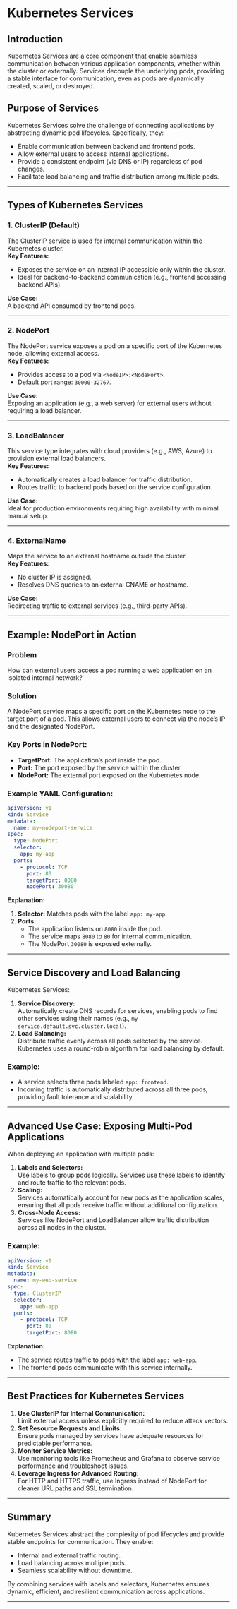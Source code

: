 # Kubernetes Services

## Introduction

Kubernetes Services are a core component that enable seamless communication between various application components, whether within the cluster or externally. Services decouple the underlying pods, providing a stable interface for communication, even as pods are dynamically created, scaled, or destroyed.

## Purpose of Services

Kubernetes Services solve the challenge of connecting applications by abstracting dynamic pod lifecycles. Specifically, they:

- Enable communication between backend and frontend pods.
- Allow external users to access internal applications.
- Provide a consistent endpoint (via DNS or IP) regardless of pod changes.
- Facilitate load balancing and traffic distribution among multiple pods.

---

## Types of Kubernetes Services

### 1. **ClusterIP (Default)**  
The ClusterIP service is used for internal communication within the Kubernetes cluster.  
**Key Features:**
- Exposes the service on an internal IP accessible only within the cluster.
- Ideal for backend-to-backend communication (e.g., frontend accessing backend APIs).
  
**Use Case:**  
A backend API consumed by frontend pods.

---

### 2. **NodePort**  
The NodePort service exposes a pod on a specific port of the Kubernetes node, allowing external access.  
**Key Features:**
- Provides access to a pod via `<NodeIP>:<NodePort>`.
- Default port range: `30000-32767`.
  
**Use Case:**  
Exposing an application (e.g., a web server) for external users without requiring a load balancer.

---

### 3. **LoadBalancer**  
This service type integrates with cloud providers (e.g., AWS, Azure) to provision external load balancers.  
**Key Features:**
- Automatically creates a load balancer for traffic distribution.
- Routes traffic to backend pods based on the service configuration.

**Use Case:**  
Ideal for production environments requiring high availability with minimal manual setup.

---

### 4. **ExternalName**  
Maps the service to an external hostname outside the cluster.  
**Key Features:**
- No cluster IP is assigned.
- Resolves DNS queries to an external CNAME or hostname.

**Use Case:**  
Redirecting traffic to external services (e.g., third-party APIs).

---

## Example: NodePort in Action

### Problem  
How can external users access a pod running a web application on an isolated internal network?

### Solution  
A NodePort service maps a specific port on the Kubernetes node to the target port of a pod. This allows external users to connect via the node’s IP and the designated NodePort.

### Key Ports in NodePort:
- **TargetPort:** The application’s port inside the pod.
- **Port:** The port exposed by the service within the cluster.
- **NodePort:** The external port exposed on the Kubernetes node.

### Example YAML Configuration:
```yaml
apiVersion: v1
kind: Service
metadata:
  name: my-nodeport-service
spec:
  type: NodePort
  selector:
    app: my-app
  ports:
    - protocol: TCP
      port: 80
      targetPort: 8080
      nodePort: 30080
```
**Explanation:**
1. **Selector:** Matches pods with the label `app: my-app`.
2. **Ports:**
   - The application listens on `8080` inside the pod.
   - The service maps `8080` to `80` for internal communication.
   - The NodePort `30080` is exposed externally.

---

## Service Discovery and Load Balancing

Kubernetes Services:
1. **Service Discovery:**  
   Automatically create DNS records for services, enabling pods to find other services using their names (e.g., `my-service.default.svc.cluster.local`).
2. **Load Balancing:**  
   Distribute traffic evenly across all pods selected by the service. Kubernetes uses a round-robin algorithm for load balancing by default.

### Example:
- A service selects three pods labeled `app: frontend`.
- Incoming traffic is automatically distributed across all three pods, providing fault tolerance and scalability.

---

## Advanced Use Case: Exposing Multi-Pod Applications

When deploying an application with multiple pods:
1. **Labels and Selectors:**  
   Use labels to group pods logically. Services use these labels to identify and route traffic to the relevant pods.
2. **Scaling:**  
   Services automatically account for new pods as the application scales, ensuring that all pods receive traffic without additional configuration.
3. **Cross-Node Access:**  
   Services like NodePort and LoadBalancer allow traffic distribution across all nodes in the cluster.

### Example:
```yaml
apiVersion: v1
kind: Service
metadata:
  name: my-web-service
spec:
  type: ClusterIP
  selector:
    app: web-app
  ports:
    - protocol: TCP
      port: 80
      targetPort: 8080
```
**Explanation:**  
- The service routes traffic to pods with the label `app: web-app`.
- The frontend pods communicate with this service internally.

---

## Best Practices for Kubernetes Services

1. **Use ClusterIP for Internal Communication:**  
   Limit external access unless explicitly required to reduce attack vectors.
2. **Set Resource Requests and Limits:**  
   Ensure pods managed by services have adequate resources for predictable performance.
3. **Monitor Service Metrics:**  
   Use monitoring tools like Prometheus and Grafana to observe service performance and troubleshoot issues.
4. **Leverage Ingress for Advanced Routing:**  
   For HTTP and HTTPS traffic, use Ingress instead of NodePort for cleaner URL paths and SSL termination.

---

## Summary

Kubernetes Services abstract the complexity of pod lifecycles and provide stable endpoints for communication. They enable:
- Internal and external traffic routing.
- Load balancing across multiple pods.
- Seamless scalability without downtime.

By combining services with labels and selectors, Kubernetes ensures dynamic, efficient, and resilient communication across applications.

--- 